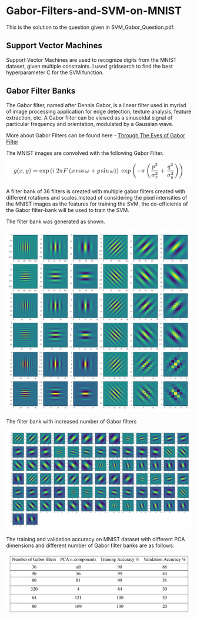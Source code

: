 # Gabor-Filters-and-SVM-on-MNIST
This is the solution to the question given in SVM_Gabor_Question.pdf.
## Support Vector Machines
Support Vector Machines are used to recognize digits from the MNIST dataset, given multiple constraints. I used gridsearch to find the best hyperparameter C for the SVM function.

## Gabor Filter Banks
The Gabor filter, named after Dennis Gabor, is a linear filter used in myriad of image processing application for edge detection, texture analysis, feature extraction, etc. A Gabor filter can be viewed as a sinusoidal signal of particular frequency and orientation, modulated by a Gaussian wave.

More about Gabor Filters can be found here - [Through The Eyes of Gabor Filter](https://medium.com/@anuj_shah/through-the-eyes-of-gabor-filter-17d1fdb3ac97)

The MNIST images are convolved with the following Gabor Filter. 

![gabor](gabor.PNG)

A filter bank of 36 filters is created with multiple gabor filters created with different rotations and scales.Instead of considering the pixel intensities of the MNIST images as the features for training the SVM, the co-efficients of the Gabor filter-bank will be used to train the SVM.

The filter bank was generated as shown.

![filterbank](bank1.PNG)

The filter bank with increased number of Gabor filters

![filterbank](bank2.PNG)

The training and validation accuracy on MNIST dataset with different PCA dimensions and different number of Gabor filter banks are as follows:

![results](effect.PNG)

